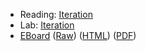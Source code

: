 * Reading: [Iteration](../readings/iteration-reading.html)
* Lab: [Iteration](../labs/iteration-lab.html)
* [EBoard](../eboards/19.md) 
  ([Raw](../eboards/19.md))
  ([HTML](../eboards/19.html))
  ([PDF](../eboards/19.pdf))
